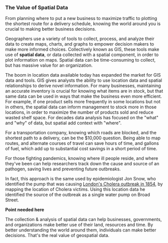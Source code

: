 ### The Value of Spatial Data

From planning where to put a new business to maximize traffic to plotting the shortest route for a delivery schedule, knowing the world around you is crucial to making better business decisions.

Geographers use a variety of tools to collect, process, and analyze their data to create maps, charts, and graphs to empower decision makers to make more informed choices. Collectively known as GIS, these tools make use of **spatial data**, or data collected with a spatial component, in order to plot information on maps. Spatial data can be time-consuming to collect, but has massive value for an organization.

The boom in location data available today has expanded the market for GIS data and tools. GIS gives analysts the ability to use location data and spatial relationships to derive novel information. For many businesses, maintaining an accurate inventory is crucial for knowing what items are in stock, but that same data can be used in ways that make the business even more efficient. For example, if one product sells more frequently in some locations but not in others, the spatial data can inform management to stock more in those locations, in order to maximize the number of products sold and reduce wasted shelf space. For decades data analysis has focused on the "what" and "why" of data, but spatial add context with "where".

For a transportation company, knowing which roads are blocked, and the shortest path to a delivery, can be the $10,000 question. Being able to map routes, and alternate courses of travel can save hours of time, and gallons of fuel, which add up to substantial cost savings in a short period of time.

For those fighting pandemics, knowing where ill people reside, and where they've been can help researchers track down the cause and source of an pathogen, saving lives and preventing future outbreaks. 

In fact, this approach is the same used by epidemiologist Jon Snow, who identified the pump that was causing [London's Cholera outbreak in 1854](https://en.wikipedia.org/wiki/1854_Broad_Street_cholera_outbreak), by mapping the location of Cholera victims. Using this location data he identified the source of the outbreak as a single water pump on Broad Street.

**Point needed here**

The collection & analysis of spatial data can help businesses, governments, and organizations make better use of their land, resources and time. By better understanding the world around them, individuals can make better decisions. That's the real value of geospatial data.
